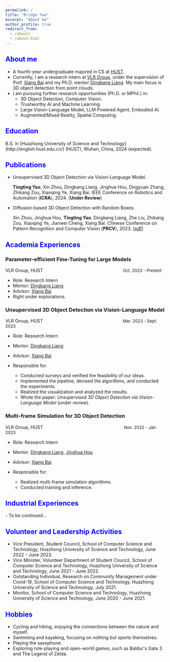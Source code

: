 ```yaml
---
permalink: /
title: "Bridge Yao"
excerpt: "About me"
author_profile: true
redirect_from: 
  - /about/
  - /about.html
---
```


<!-- This is the front page of a website that is powered by the [academicpages template](https://github.com/academicpages/academicpages.github.io) and hosted on GitHub pages. [GitHub pages](https://pages.github.com) is a free service in which websites are built and hosted from code and data stored in a GitHub repository, automatically updating when a new commit is made to the respository. This template was forked from the [Minimal Mistakes Jekyll Theme](https://mmistakes.github.io/minimal-mistakes/) created by Michael Rose, and then extended to support the kinds of content that academics have: publications, talks, teaching, a portfolio, blog posts, and a dynamically-generated CV. You can fork [this repository](https://github.com/academicpages/academicpages.github.io) right now, modify the configuration and markdown files, add your own PDFs and other content, and have your own site for free, with no ads! An older version of this template powers my own personal website at [stuartgeiger.com](http://stuartgeiger.com), which uses [this Github repository](https://github.com/staeiou/staeiou.github.io). -->

<h2 class="col">
<font color=blue>About me</font>
</h2>

- A fourth-year undergraduate majored in CS at [HUST](http://english.hust.edu.cn/).
- Currently, I am a research intern at [VLR Group](https://vlrlab.net/), under the supervision of Prof. [Xiang Bai](https://scholar.google.com/citations?user=UeltiQ4AAAAJ&hl=zh-CN&oi=ao) and my Ph.D. mentor [Dingkang Liang](https://dk-liang.github.io/). My main focus is 3D object detection from point clouds.
- I am pursuing further research opportunities (Ph.D. or MPhil.) in:
  - 3D Object Detection, Computer Vision.
  - Trustworthy AI and Machine Learning.
  - Large Vision-Language Model, LLM Powered Agent, Embodied AI.
  - Augmented/Mixed Reality, Spatial Computing.

<h2 class="col">
<font color=blue>Education</font>
</h2>
B.S. in [Huazhong University of Science and Technology](http://english.hust.edu.cn/) (HUST), Wuhan, China, 2024 (expected).

<!-- * B.S. in GitHub, GitHub University, 2012 -->
<!-- * M.S. in Jekyll, GitHub University, 2014 -->
<!-- * Ph.D. in Version Control Theory, GitHub University, 2018 (expected) -->

<h2 class="col">
<font color=blue>Publications</font>
</h2>

- Unsupervised 3D Object Detection via Vision-Language Model.

  **Tingting Yao**, Xin Zhou, Dingkang Liang, Jinghua Hou, Dingyuan Zhang, Zhikang Zou, Xiaoqing Ye, Xiang Bai. IEEE Conference on Robotics and Automation (**ICRA**), 2024. (**Under Review**)

- Diffusion-based 3D Object Detection with Random Boxes.

  Xin Zhou, Jinghua Hou, **Tingting Yao**, Dingkang Liang, Zhe Liu, Zhikang Zou, Xiaoqing Ye, Jianwei Cheng, Xiang Bai. Chinese Conference on Pattern Recognition and  Computer Vision (**PRCV**), 2023. [[pdf](https://arxiv.org/abs/2309.02049)]

<h2 class="col">
<font color=blue>Academia Experiences</font>
</h2>

<div class="section-text col-right">
<h3><a href="#" style="text-decoration: none;"><span class="emph">Parameter-efficient Fine-Tuning for Large Models</span> </a></h3>
</div>
<div><a href="https://vlrlab.net/" style="text-decoration: none;">VLR Group, HUST</a>
<font size ="2"> &emsp; &emsp; &emsp; &emsp; &emsp; &emsp; &emsp; &emsp; &emsp; &emsp; &emsp; &emsp; &emsp; &emsp; &emsp;Oct. 2023 - Present </font>
</div>

* Role: Research Intern
* Mentor: [Dingkang Liang](https://dk-liang.github.io/)
* Advisor: [Xiang Bai](https://scholar.google.com/citations?user=UeltiQ4AAAAJ&hl=zh-CN&oi=ao)
* Right under explorations.

<div class="section-text col-right">
<h3><a href="#" style="text-decoration: none;"><span class="emph">Unsupervised 3D Object Detection via Vision-Language Model</span> </a></h3>
</div>
<div><a href="https://vlrlab.net/" style="text-decoration: none;">VLR Group, HUST</a>
<font size ="2"> &emsp; &emsp; &emsp; &emsp; &emsp; &emsp; &emsp; &emsp; &emsp; &emsp; &emsp; &emsp; &emsp; &emsp; &emsp;Mar. 2023 - Sept. 2023 </font>
</div>

* Role: Research Intern
* Mentor: [Dingkang Liang](https://dk-liang.github.io/)
* Advisor: [Xiang Bai](https://scholar.google.com/citations?user=UeltiQ4AAAAJ&hl=zh-CN&oi=ao)
* Responsible for:

  * Conducted surveys and verified the feasibility of our ideas.
  * Implemented the pipeline, devised the algorithms, and conducted the experiments.
  * Realized the visualization and analyzed the results.
  * Wrote the paper: *Unsupervised 3D Object Detection via Vision-Language Model* (under review).


<div class="section-text col-right">
<h3><a href="#" style="text-decoration: none;"><span class="emph">Multi-frame Simulation for 3D Object Detection</span> </a></h3>
</div>
<div><a href="https://vlrlab.net/" style="text-decoration: none;">VLR Group, HUST</a>
<font size ="2"> &emsp; &emsp; &emsp; &emsp; &emsp; &emsp; &emsp; &emsp; &emsp; &emsp; &emsp; &emsp; &emsp; &emsp; &emsp; Nov. 2022 - Jan. 2023 </font>
</div>

* Role: Research Intern
* Mentor: [Dingkang Liang](https://dk-liang.github.io/), [Jinghua Hou](https://scholar.google.com/citations?user=aoqtBAsAAAAJ)
* Advisor: [Xiang Bai](https://scholar.google.com/citations?user=UeltiQ4AAAAJ&hl=zh-CN&oi=ao)
* Responsible for:

  * Realized multi-frame simulation algorithms.
  * Conducted training and inference.

<h2 class="col">
<font color=blue>Industrial Experiences</font>
</h2>
- To be continued...

<h2 class="col">
<font color=blue>Volunteer and Leadership Activities</font>
</h2>

- Vice President, Student Council, School of Computer Science and Technology, Huazhong University of Science and Technology, June 2022 - June 2023.
- Vice Minister, Volunteer Department of Student Council, School of Computer Science and Technology, Huazhong University of Science and Technology, June 2021 - June 2022.
- Outstanding Individual, Research on Community Management under Covid-19, School of Computer Science and Technology, Huazhong University of Science and Technology, July 2021.
- Monitor, School of Computer Science and Technology, Huazhong University of Science and Technology, June 2020 - June 2021.

<!-- ### to be completed  -->


<h2 class="col">
<font color=blue>Hobbies</font>
</h2>

* Cycling and hiking, enjoying the connections between the nature and myself.
* Swimming and kayaking, focusing on nothing but sports themselves.
* Playing the saxophone.
* Exploring role-playing and open-world games, such as Baldur's Gate 3 and The Legend of Zelda.

<!-- 

A data-driven personal website
======
Like many other Jekyll-based GitHub Pages templates, academicpages makes you separate the website's content from its form. The content & metadata of your website are in structured markdown files, while various other files constitute the theme, specifying how to transform that content & metadata into HTML pages. You keep these various markdown (.md), YAML (.yml), HTML, and CSS files in a public GitHub repository. Each time you commit and push an update to the repository, the [GitHub pages](https://pages.github.com/) service creates static HTML pages based on these files, which are hosted on GitHub's servers free of charge.

Many of the features of dynamic content management systems (like Wordpress) can be achieved in this fashion, using a fraction of the computational resources and with far less vulnerability to hacking and DDoSing. You can also modify the theme to your heart's content without touching the content of your site. If you get to a point where you've broken something in Jekyll/HTML/CSS beyond repair, your markdown files describing your talks, publications, etc. are safe. You can rollback the changes or even delete the repository and start over -- just be sure to save the markdown files! Finally, you can also write scripts that process the structured data on the site, such as [this one](https://github.com/academicpages/academicpages.github.io/blob/master/talkmap.ipynb) that analyzes metadata in pages about talks to display [a map of every location you've given a talk](https://academicpages.github.io/talkmap.html).

Getting started
======
1. Register a GitHub account if you don't have one and confirm your e-mail (required!)
1. Fork [this repository](https://github.com/academicpages/academicpages.github.io) by clicking the "fork" button in the top right. 
1. Go to the repository's settings (rightmost item in the tabs that start with "Code", should be below "Unwatch"). Rename the repository "[your GitHub username].github.io", which will also be your website's URL.
1. Set site-wide configuration and create content & metadata (see below -- also see [this set of diffs](http://archive.is/3TPas) showing what files were changed to set up [an example site](https://getorg-testacct.github.io) for a user with the username "getorg-testacct")
1. Upload any files (like PDFs, .zip files, etc.) to the files/ directory. They will appear at https://[your GitHub username].github.io/files/example.pdf.  
1. Check status by going to the repository settings, in the "GitHub pages" section

Site-wide configuration
------
The main configuration file for the site is in the base directory in [_config.yml](https://github.com/academicpages/academicpages.github.io/blob/master/_config.yml), which defines the content in the sidebars and other site-wide features. You will need to replace the default variables with ones about yourself and your site's github repository. The configuration file for the top menu is in [_data/navigation.yml](https://github.com/academicpages/academicpages.github.io/blob/master/_data/navigation.yml). For example, if you don't have a portfolio or blog posts, you can remove those items from that navigation.yml file to remove them from the header. 

Create content & metadata
------
For site content, there is one markdown file for each type of content, which are stored in directories like _publications, _talks, _posts, _teaching, or _pages. For example, each talk is a markdown file in the [_talks directory](https://github.com/academicpages/academicpages.github.io/tree/master/_talks). At the top of each markdown file is structured data in YAML about the talk, which the theme will parse to do lots of cool stuff. The same structured data about a talk is used to generate the list of talks on the [Talks page](https://academicpages.github.io/talks), each [individual page](https://academicpages.github.io/talks/2012-03-01-talk-1) for specific talks, the talks section for the [CV page](https://academicpages.github.io/cv), and the [map of places you've given a talk](https://academicpages.github.io/talkmap.html) (if you run this [python file](https://github.com/academicpages/academicpages.github.io/blob/master/talkmap.py) or [Jupyter notebook](https://github.com/academicpages/academicpages.github.io/blob/master/talkmap.ipynb), which creates the HTML for the map based on the contents of the _talks directory).

**Markdown generator**

I have also created [a set of Jupyter notebooks](https://github.com/academicpages/academicpages.github.io/tree/master/markdown_generator
) that converts a CSV containing structured data about talks or presentations into individual markdown files that will be properly formatted for the academicpages template. The sample CSVs in that directory are the ones I used to create my own personal website at stuartgeiger.com. My usual workflow is that I keep a spreadsheet of my publications and talks, then run the code in these notebooks to generate the markdown files, then commit and push them to the GitHub repository.

How to edit your site's GitHub repository
------
Many people use a git client to create files on their local computer and then push them to GitHub's servers. If you are not familiar with git, you can directly edit these configuration and markdown files directly in the github.com interface. Navigate to a file (like [this one](https://github.com/academicpages/academicpages.github.io/blob/master/_talks/2012-03-01-talk-1.md) and click the pencil icon in the top right of the content preview (to the right of the "Raw | Blame | History" buttons). You can delete a file by clicking the trashcan icon to the right of the pencil icon. You can also create new files or upload files by navigating to a directory and clicking the "Create new file" or "Upload files" buttons. 

Example: editing a markdown file for a talk
![Editing a markdown file for a talk](/images/editing-talk.png)

For more info
------
More info about configuring academicpages can be found in [the guide](https://academicpages.github.io/markdown/). The [guides for the Minimal Mistakes theme](https://mmistakes.github.io/minimal-mistakes/docs/configuration/) (which this theme was forked from) might also be helpful. -->
